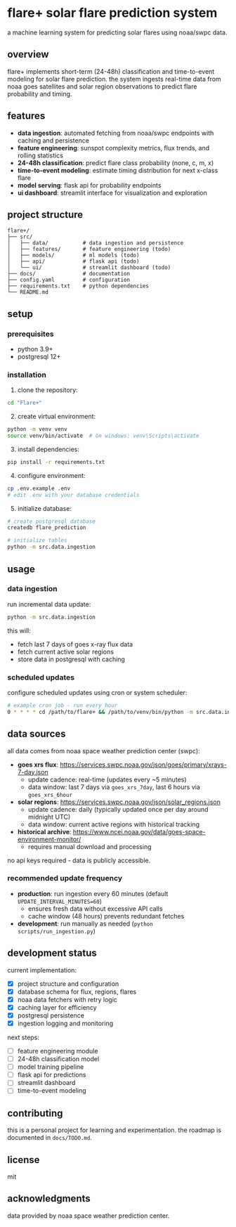 # flare+ solar flare prediction system

a machine learning system for predicting solar flares using noaa/swpc data.

## overview

flare+ implements short-term (24-48h) classification and time-to-event modeling for solar flare prediction. the system ingests real-time data from noaa goes satellites and solar region observations to predict flare probability and timing.

## features

- **data ingestion**: automated fetching from noaa/swpc endpoints with caching and persistence
- **feature engineering**: sunspot complexity metrics, flux trends, and rolling statistics
- **24-48h classification**: predict flare class probability (none, c, m, x)
- **time-to-event modeling**: estimate timing distribution for next x-class flare
- **model serving**: flask api for probability endpoints
- **ui dashboard**: streamlit interface for visualization and exploration

## project structure

```
flare+/
├── src/
│   ├── data/           # data ingestion and persistence
│   ├── features/       # feature engineering (todo)
│   ├── models/         # ml models (todo)
│   ├── api/            # flask api (todo)
│   └── ui/             # streamlit dashboard (todo)
├── docs/               # documentation
├── config.yaml         # configuration
├── requirements.txt    # python dependencies
└── README.md
```

## setup

### prerequisites

- python 3.9+
- postgresql 12+

### installation

1. clone the repository:
```bash
cd "Flare+"
```

2. create virtual environment:
```bash
python -m venv venv
source venv/bin/activate  # on windows: venv\Scripts\activate
```

3. install dependencies:
```bash
pip install -r requirements.txt
```

4. configure environment:
```bash
cp .env.example .env
# edit .env with your database credentials
```

5. initialize database:
```bash
# create postgresql database
createdb flare_prediction

# initialize tables
python -m src.data.ingestion
```

## usage

### data ingestion

run incremental data update:
```bash
python -m src.data.ingestion
```

this will:
- fetch last 7 days of goes x-ray flux data
- fetch current active solar regions
- store data in postgresql with caching

### scheduled updates

configure scheduled updates using cron or system scheduler:
```bash
# example cron job - run every hour
0 * * * * cd /path/to/flare+ && /path/to/venv/bin/python -m src.data.ingestion
```

## data sources

all data comes from noaa space weather prediction center (swpc):

- **goes xrs flux**: https://services.swpc.noaa.gov/json/goes/primary/xrays-7-day.json
  - update cadence: real-time (updates every ~5 minutes)
  - data window: last 7 days via `goes_xrs_7day`, last 6 hours via `goes_xrs_6hour`
- **solar regions**: https://services.swpc.noaa.gov/json/solar_regions.json
  - update cadence: daily (typically updated once per day around midnight UTC)
  - data window: current active regions with historical tracking
- **historical archive**: https://www.ncei.noaa.gov/data/goes-space-environment-monitor/
  - requires manual download and processing

no api keys required - data is publicly accessible.

### recommended update frequency

- **production**: run ingestion every 60 minutes (default `UPDATE_INTERVAL_MINUTES=60`)
  - ensures fresh data without excessive API calls
  - cache window (48 hours) prevents redundant fetches
- **development**: run manually as needed (`python scripts/run_ingestion.py`)

## development status

current implementation:
- [x] project structure and configuration
- [x] database schema for flux, regions, flares
- [x] noaa data fetchers with retry logic
- [x] caching layer for efficiency
- [x] postgresql persistence
- [x] ingestion logging and monitoring

next steps:
- [ ] feature engineering module
- [ ] 24-48h classification model
- [ ] model training pipeline
- [ ] flask api for predictions
- [ ] streamlit dashboard
- [ ] time-to-event modeling

## contributing

this is a personal project for learning and experimentation. the roadmap is documented in `docs/TODO.md`.

## license

mit

## acknowledgments

data provided by noaa space weather prediction center.
